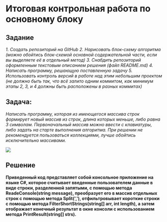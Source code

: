 # Итоговая контрольная работа по основному блоку

## Задание 

_1. Создать репозиторий на GitHub
2. Нарисовать блок-схему алгоритма (можно обойтись блок-схемой основной содержательной части, если вы выделяете её в отдельный метод)
3. Снабдить репозиторий оформленным текстовым описанием решения (файл README.md)
4. Написать программу, решающую поставленную задачу
5. Использовать контроль версий в работе над этим небольшим проектом (не должно быть так, что всё залито одним коммитом, как минимум этапы 2, 3, и 4 должны быть расположены в разных коммитах)_

## Задача: 
*Написать программу, которая из имеющегося массива строк формирует новый массив из строк, длина которых меньше, либо равна 3 символам. Первоначальный массив можно ввести с клавиатуры, либо задать на старте выполнения алгоритма. При решении не рекомендуется пользоваться коллекциями, лучше обойтись исключительно массивами.*

![](загружено.png)

## Решение
__Приведенный код представляет собой консольное приложение на языке C#, которое считывает введенные пользователем данные в виде строки, разделенной запятыми, с помощью метода ReadeConsole(string message), преобразует его в массив отдельных строк с помощью метода Split(','), отфильтровывает короткие строки с помощью метода FilterShortStrings(string[] arr, int length), а затем отображает конечный результат в окне консоли с использованием метода PrintResult(string[] strs).__

